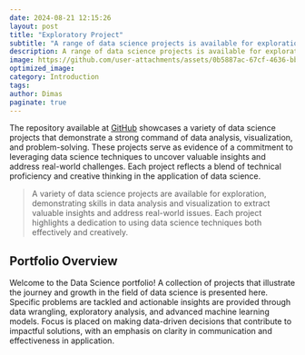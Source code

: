```yaml
---
date: 2024-08-21 12:15:26
layout: post
title: "Exploratory Project"
subtitle: "A range of data science projects is available for exploration"
description: A range of data science projects is available for exploration
image: https://github.com/user-attachments/assets/0b5887ac-67cf-4636-bb9d-c27300a65df6
optimized_image:
category: Introduction
tags: 
author: Dimas
paginate: true
---
```


The repository available at [GitHub](https://github.com/dimasrepo) showcases a variety of data science projects that demonstrate a strong command of data analysis, visualization, and problem-solving. These projects serve as evidence of a commitment to leveraging data science techniques to uncover valuable insights and address real-world challenges. Each project reflects a blend of technical proficiency and creative thinking in the application of data science.

> A variety of data science projects are available for exploration, demonstrating skills in data analysis and visualization to extract valuable insights and address real-world issues. Each project highlights a dedication to using data science techniques both effectively and creatively.

## Portfolio Overview

Welcome to the Data Science portfolio! A collection of projects that illustrate the journey and growth in the field of data science is presented here. Specific problems are tackled and actionable insights are provided through data wrangling, exploratory analysis, and advanced machine learning models. Focus is placed on making data-driven decisions that contribute to impactful solutions, with an emphasis on clarity in communication and effectiveness in application.

